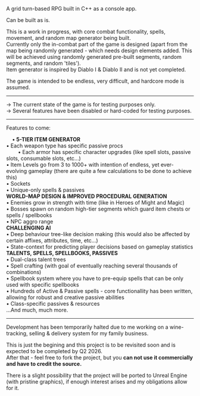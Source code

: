 A grid turn-based RPG built in C++ as a console app.

Can be built as is.

This is a work in progress, with core combat functionality, spells, movement, and random map generator being built.  
Currently only the in-combat part of the game is designed (apart from the map being randomly generated - which needs design elements added. This will be achieved using randomly generated pre-built segments, random segments, and random 'tiles').  
Item generator is inspired by Diablo I & Diablo II and is not yet completed.

The game is intended to be endless, very difficult, and hardcore mode is assumed.

<hr/>

-> The current state of the game is for testing purposes only.  
-> Several features have been disabled or hard-coded for testing purposes.  

<hr/>

Features to come:  
<html>
&nbsp;&nbsp;&nbsp;&nbsp;•<b> 5-TIER ITEM GENERATOR </b><br/>
    • Each weapon type has specific passive procs<br/>
&nbsp;&nbsp;&nbsp;&nbsp;&nbsp;&nbsp;&nbsp;&nbsp;• Each armor has specific character upgrades (like spell slots, passive slots, consumable slots, etc...)<br/>
        • Item Levels go from 3 to 1000+ with intention of endless, yet ever-evolving gameplay (there are quite a few calculations to be done to achieve this)<br/>
        • Sockets<br/>
        • Unique-only spells & passives<br/>
      <b> WORLD-MAP DESIGN & IMPROVED PROCEDURAL GENERATION </b><br/>
        • Enemies grow in strength with time (like in Heroes of Might and Magic)<br/>
        • Bosses spawn on random high-tier segments which guard item chests or spells / spellbooks<br/>
        • NPC aggro range<br/>
      <b> CHALLENGING AI </b><br/>  
        • Deep behaviour tree-like decision making (this would also be affected by certain affixes, attributes, time, etc...)<br/>
        • State-context for predicting player decisions based on gameplay statistics<br/>
      <b> TALENTS, SPELLS, SPELLBOOKS, PASSIVES </b><br/>
        • Dual-class talent trees<br/>
        • Spell crafting (with goal of eventually reaching several thousands of combinations)<br/>
        • Spellbook system where you have to pre-equip spells that can be only used with specific spellbooks<br/>
        • Hundreds of Active & Passive spells - core functionallity has been written, allowing for robust and creative passive abilities<br/>
        • Class-specific passives & resources<br/>
</html>
...And much, much more.  

<hr/>
Development has been temporarily halted due to me working on a wine-tracking, selling & delivery system for my family business.  

This is just the begining and this project is to be revisited soon and is expected to be completed by Q2 2026.  
After that - feel free to fork the project, but you <b>can not use it commercially and have to credit the source.</b>  

There is a slight possibility that the project will be ported to Unreal Engine (with pristine graphics), if enough interest arises and my obligations allow for it.
  
